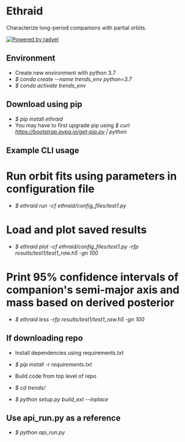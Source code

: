 
# Ethraid

Characterize long-period companions with partial orbits.

[![Powered by radvel](https://img.shields.io/badge/powered_by-radvel-EB5368.svg?style=flat)](https://radvel.readthedocs.io/en/latest/)

## Environment
- Create new environment with python 3.7
- *\$ conda create --name trends_env python=3.7*
- *\$ conda activate trends_env*

## Download using pip
- *\$ pip install ethraid*
- You may have to first upgrade pip using *\$ curl https://bootstrap.pypa.io/get-pip.py | python*

## Example CLI usage
# Run orbit fits using parameters in configuration file
- *\$ ethraid run -cf ethraid/config_files/test1.py*
# Load and plot saved results
- *\$ ethraid plot -cf ethraid/config_files/test1.py -rfp results/test1/test1_raw.h5 -gn 100*
# Print 95\% confidence intervals of companion's semi-major axis and mass based on derived posterior
- *\$ ethraid less -rfp results/test1/test1_raw.h5 -gn 100*

## If downloading repo
- Install dependencies using requirements.txt 
- *\$ pip install -r requirements.txt*

- Build code from top level of repo
- *\$ cd trends/*
- *\$ python setup.py build_ext --inplace*

## Use api_run.py as a reference
- *\$ python api_run.py*
